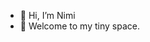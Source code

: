 - 👋 Hi, I’m Nimi
- 👀 Welcome to my tiny space.

<!---
Idesenimi/Idesenimi is a ✨ special ✨ repository because its `README.md` (this file) appears on your GitHub profile.
You can click the Preview link to take a look at your changes.
--->
